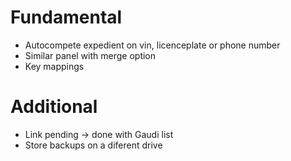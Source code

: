 # Fundamental
- Autocompete expedient on vin, licenceplate or phone number
- Similar panel with merge option
- Key mappings

# Additional
- Link pending -> done with Gaudi list
- Store backups on a diferent drive
